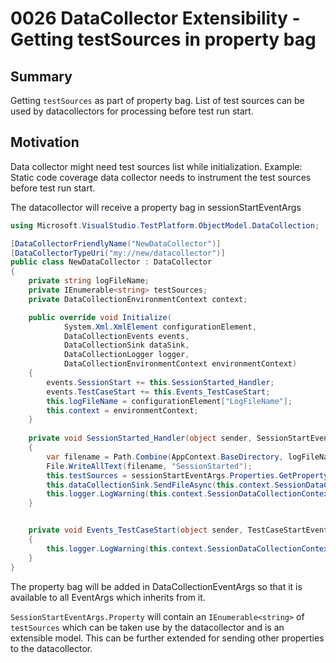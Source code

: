 # 0026 DataCollector Extensibility - Getting testSources in property bag 

## Summary
Getting `testSources` as part of property bag. List of test sources can be used by datacollectors for processing before test run start.

## Motivation
Data collector might need test sources list while initialization. Example: Static code coverage data collector needs to instrument the test sources before test run start.

The datacollector will receive a property bag in sessionStartEventArgs

```csharp
using Microsoft.VisualStudio.TestPlatform.ObjectModel.DataCollection;

[DataCollectorFriendlyName("NewDataCollector")]
[DataCollectorTypeUri("my://new/datacollector")]
public class NewDataCollector : DataCollector
{
    private string logFileName;
	private IEnumerable<string> testSources;
    private DataCollectionEnvironmentContext context;

    public override void Initialize(
            System.Xml.XmlElement configurationElement,
            DataCollectionEvents events,
            DataCollectionSink dataSink,
            DataCollectionLogger logger,
            DataCollectionEnvironmentContext environmentContext)
    {
        events.SessionStart += this.SessionStarted_Handler;
        events.TestCaseStart += this.Events_TestCaseStart;
        this.logFileName = configurationElement["LogFileName"];
		this.context = environmentContext;
    }
    
    private void SessionStarted_Handler(object sender, SessionStartEventArgs sessionStartEventArgs)
    {
        var filename = Path.Combine(AppContext.BaseDirectory, logFileName);
        File.WriteAllText(filename, "SessionStarted");
        this.testSources = sessionStartEventArgs.Properties.GetPropertyValue(Properties.TestSources);
        this.dataCollectionSink.SendFileAsync(this.context.SessionDataCollectionContext, filename, true);
        this.logger.LogWarning(this.context.SessionDataCollectionContext, "SessionStarted");
    }


    private void Events_TestCaseStart(object sender, TestCaseStartEventArgs e)
    {
        this.logger.LogWarning(this.context.SessionDataCollectionContext, "TestCaseStarted " + e.TestCaseName);
    }
}
```

The property bag will be added in DataCollectionEventArgs so that it is available to all EventArgs which inherits from it.

`SessionStartEventArgs.Property` will contain an `IEnumerable<string>` of `testSources` which can be taken use by the datacollector and is an extensible model.
This can be further extended for sending other properties to the datacollector.